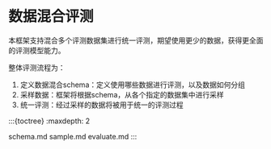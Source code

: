 # 数据混合评测

本框架支持混合多个评测数据集进行统一评测，期望使用更少的数据，获得更全面的评测模型能力。

整体评测流程为：

1. 定义数据混合schema：定义使用哪些数据进行评测，以及数据如何分组
2. 采样数据：框架将根据schema，从各个指定的数据集中进行采样
3. 统一评测：经过采样的数据将被用于统一的评测过程

:::{toctree}
:maxdepth: 2

schema.md
sample.md
evaluate.md
:::